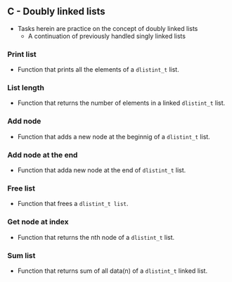 ## C - Doubly linked lists
* Tasks herein are practice on the concept of doubly linked lists
	* A continuation of previously handled singly linked lists
### Print list
* Function that prints all the elements of a `dlistint_t` list.
### List length
* Function that returns the number of elements in a linked `dlistint_t` list.
### Add node
* Function that adds a new node at the beginnig of a `dlistint_t` list.
### Add node at the end
* Function that adda new node at the end of `dlistint_t` list.
### Free list
* Function that frees a `dlistint_t list`.
### Get node at index
* Function that returns the nth node of a `dlistint_t` list.
### Sum list
* Function that returns sum of all data(n) of a `dlistint_t` linked list.
